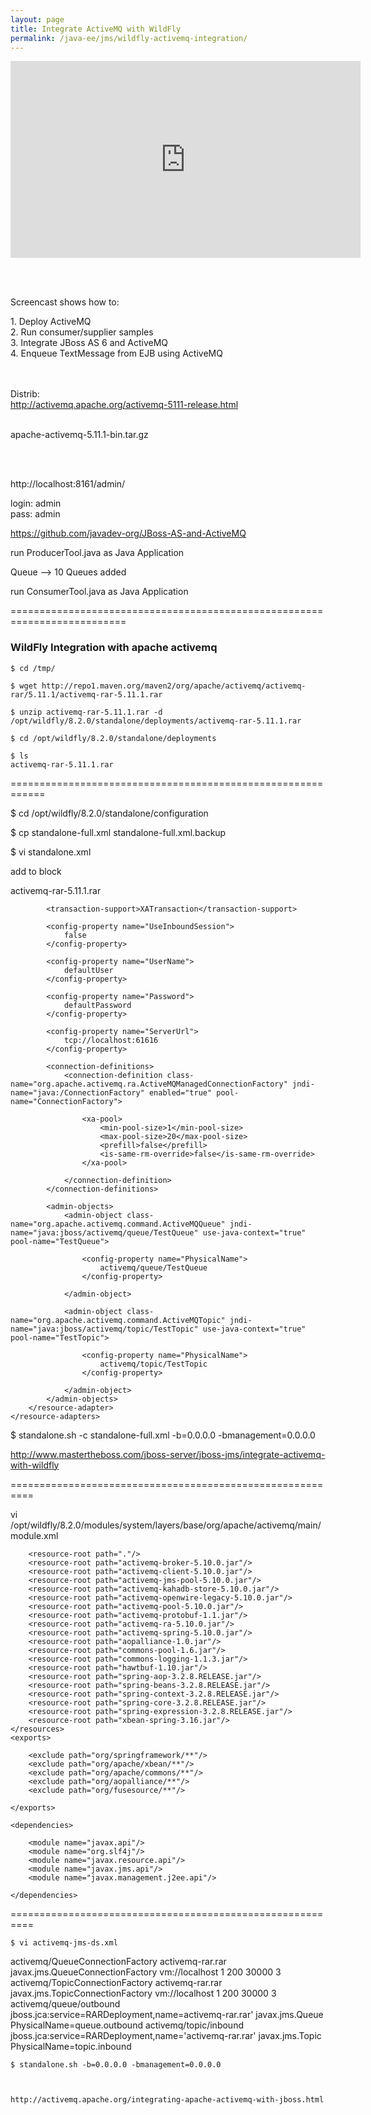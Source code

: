 ```yaml
---
layout: page
title: Integrate ActiveMQ with WildFly
permalink: /java-ee/jms/wildfly-activemq-integration/
---
```


<div align="center">
    <iframe width="560" height="315" src="https://www.youtube.com/embed/n8Nb6biyeH4" frameborder="0" allowfullscreen></iframe>
</div>

<br/><br/>

Screencast shows how to:  

1\. Deploy ActiveMQ  
2\. Run consumer/supplier samples  
3\. Integrate JBoss AS 6 and ActiveMQ  
4\. Enqueue TextMessage from EJB using ActiveMQ

<br/><br/>
Distrib:  
http://activemq.apache.org/activemq-5111-release.html
<br/><br/>

apache-activemq-5.11.1-bin.tar.gz

<br/><br/>



http://localhost:8161/admin/

login: admin  
pass: admin  


https://github.com/javadev-org/JBoss-AS-and-ActiveMQ


run ProducerTool.java as Java Application

Queue --> 10 Queues added


run ConsumerTool.java as Java Application



==========================================================================

### WildFly Integration with apache activemq


    $ cd /tmp/

    $ wget http://repo1.maven.org/maven2/org/apache/activemq/activemq-rar/5.11.1/activemq-rar-5.11.1.rar

    $ unzip activemq-rar-5.11.1.rar -d /opt/wildfly/8.2.0/standalone/deployments/activemq-rar-5.11.1.rar

    $ cd /opt/wildfly/8.2.0/standalone/deployments

    $ ls
    activemq-rar-5.11.1.rar


============================================================

$ cd /opt/wildfly/8.2.0/standalone/configuration

$ cp standalone-full.xml standalone-full.xml.backup

$ vi standalone.xml

add to block

<subsystem xmlns="urn:jboss:domain:resource-adapters:2.0">
    <resource-adapters>
        <resource-adapter id="activemq">
            <archive>
                activemq-rar-5.11.1.rar
            </archive>

            <transaction-support>XATransaction</transaction-support>

            <config-property name="UseInboundSession">
                false
            </config-property>

            <config-property name="UserName">
                defaultUser
            </config-property>

            <config-property name="Password">
                defaultPassword
            </config-property>

            <config-property name="ServerUrl">
                tcp://localhost:61616
            </config-property>

            <connection-definitions>
                <connection-definition class-name="org.apache.activemq.ra.ActiveMQManagedConnectionFactory" jndi-name="java:/ConnectionFactory" enabled="true" pool-name="ConnectionFactory">

                    <xa-pool>
                        <min-pool-size>1</min-pool-size>
                        <max-pool-size>20</max-pool-size>
                        <prefill>false</prefill>
                        <is-same-rm-override>false</is-same-rm-override>
                    </xa-pool>

                </connection-definition>
            </connection-definitions>

            <admin-objects>
                <admin-object class-name="org.apache.activemq.command.ActiveMQQueue" jndi-name="java:jboss/activemq/queue/TestQueue" use-java-context="true" pool-name="TestQueue">

                    <config-property name="PhysicalName">
                        activemq/queue/TestQueue
                    </config-property>

                </admin-object>

                <admin-object class-name="org.apache.activemq.command.ActiveMQTopic" jndi-name="java:jboss/activemq/topic/TestTopic" use-java-context="true" pool-name="TestTopic">

                    <config-property name="PhysicalName">
                        activemq/topic/TestTopic
                    </config-property>

                </admin-object>
            </admin-objects>
        </resource-adapter>
    </resource-adapters>
</subsystem>



$ standalone.sh -c standalone-full.xml -b=0.0.0.0 -bmanagement=0.0.0.0



http://www.mastertheboss.com/jboss-server/jboss-jms/integrate-activemq-with-wildfly



==========================================================


vi /opt/wildfly/8.2.0/modules/system/layers/base/org/apache/activemq/main/module.xml

<module xmlns="urn:jboss:module:1.3" name="org.apache.activemq" slot="5.10" >  
    <resources>  

        <resource-root path="."/>  
        <resource-root path="activemq-broker-5.10.0.jar"/>  
        <resource-root path="activemq-client-5.10.0.jar"/>  
        <resource-root path="activemq-jms-pool-5.10.0.jar"/>  
        <resource-root path="activemq-kahadb-store-5.10.0.jar"/>  
        <resource-root path="activemq-openwire-legacy-5.10.0.jar"/>  
        <resource-root path="activemq-pool-5.10.0.jar"/>  
        <resource-root path="activemq-protobuf-1.1.jar"/>  
        <resource-root path="activemq-ra-5.10.0.jar"/>  
        <resource-root path="activemq-spring-5.10.0.jar"/>  
        <resource-root path="aopalliance-1.0.jar"/>  
        <resource-root path="commons-pool-1.6.jar"/>  
        <resource-root path="commons-logging-1.1.3.jar"/>  
        <resource-root path="hawtbuf-1.10.jar"/>  
        <resource-root path="spring-aop-3.2.8.RELEASE.jar"/>  
        <resource-root path="spring-beans-3.2.8.RELEASE.jar"/>  
        <resource-root path="spring-context-3.2.8.RELEASE.jar"/>  
        <resource-root path="spring-core-3.2.8.RELEASE.jar"/>  
        <resource-root path="spring-expression-3.2.8.RELEASE.jar"/>  
        <resource-root path="xbean-spring-3.16.jar"/>  
    </resources>  
    <exports>  

        <exclude path="org/springframework/**"/>  
        <exclude path="org/apache/xbean/**"/>  
        <exclude path="org/apache/commons/**"/>  
        <exclude path="org/aopalliance/**"/>  
        <exclude path="org/fusesource/**"/>  

    </exports>  

    <dependencies>  

        <module name="javax.api"/>  
        <module name="org.slf4j"/>  
        <module name="javax.resource.api"/>  
        <module name="javax.jms.api"/>  
        <module name="javax.management.j2ee.api"/>  

    </dependencies>  

</module>


==========================================================

    $ vi activemq-jms-ds.xml

<?xml version="1.0" encoding="UTF-8"?>

<!DOCTYPE connection-factories
    PUBLIC "-//JBoss//DTD JBOSS JCA Config 1.5//EN"
    "http://www.jboss.org/j2ee/dtd/jboss-ds_1_5.dtd">

<connection-factories>

   <tx-connection-factory>
      <jndi-name>activemq/QueueConnectionFactory</jndi-name>
      <xa-transaction/>
      <track-connection-by-tx/>
      <rar-name>activemq-rar.rar</rar-name>
      <connection-definition>javax.jms.QueueConnectionFactory</connection-definition>
      <ServerUrl>vm://localhost</ServerUrl>
      <!--
      <UserName>sa</UserName>
      <Password></Password>
      -->
      <min-pool-size>1</min-pool-size>
      <max-pool-size>200</max-pool-size>
      <blocking-timeout-millis>30000</blocking-timeout-millis>
      <idle-timeout-minutes>3</idle-timeout-minutes>
   </tx-connection-factory>

   <tx-connection-factory>
      <jndi-name>activemq/TopicConnectionFactory</jndi-name>
      <xa-transaction/>
      <track-connection-by-tx/>
      <rar-name>activemq-rar.rar</rar-name>
      <connection-definition>javax.jms.TopicConnectionFactory</connection-definition>
      <ServerUrl>vm://localhost</ServerUrl>
      <!--
      <UserName>sa</UserName>
      <Password></Password>
      -->
      <min-pool-size>1</min-pool-size>
      <max-pool-size>200</max-pool-size>
      <blocking-timeout-millis>30000</blocking-timeout-millis>
      <idle-timeout-minutes>3</idle-timeout-minutes>
   </tx-connection-factory>

   <mbean code="org.jboss.resource.deployment.AdminObject" name="activemq.queue:name=outboundQueue">
      <attribute name="JNDIName">activemq/queue/outbound</attribute>
      <depends optional-attribute-name="RARName">jboss.jca:service=RARDeployment,name=activemq-rar.rar'</depends>
      <attribute name="Type">javax.jms.Queue</attribute>
      <attribute name="Properties">PhysicalName=queue.outbound</attribute>
   </mbean>

   <mbean code="org.jboss.resource.deployment.AdminObject" name="activemq.topic:name=inboundTopic">
      <attribute name="JNDIName">activemq/topic/inbound</attribute>
      <depends optional-attribute-name="RARName">jboss.jca:service=RARDeployment,name='activemq-rar.rar'</depends>
      <attribute name="Type">javax.jms.Topic</attribute>
      <attribute name="Properties">PhysicalName=topic.inbound</attribute>
   </mbean>

</connection-factories>



    $ standalone.sh -b=0.0.0.0 -bmanagement=0.0.0.0



    http://activemq.apache.org/integrating-apache-activemq-with-jboss.html
